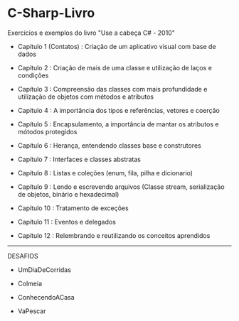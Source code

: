 # C-Sharp-Livro
Exercícios e exemplos do livro "Use a cabeça C# - 2010"

* Capítulo 1 (Contatos) : Criação de um aplicativo visual com base de dados

* Capítulo 2 : Criação de mais de uma classe e utilização de laços e condições

* Capítulo 3 : Compreensão das classes com mais profundidade e utilização de objetos com métodos e atributos

* Capítulo 4 : A importância dos tipos e referências, vetores e coerção

* Capítulo 5 : Encapsulamento, a importância de mantar os atributos e mótodos protegidos

* Capítulo 6 : Herança, entendendo classes base e construtores

* Capítulo 7 : Interfaces e classes abstratas

* Capítulo 8 : Listas e coleções (enum, fila, pilha e dicionario)

* Capítulo 9 : Lendo e escrevendo arquivos (Classe stream, serialização de objetos, binário e hexadecimal)

* Capítulo 10 : Tratamento de exceções

* Capítulo 11 : Eventos e delegados

* Capítulo 12 : Relembrando e reutilizando os conceitos aprendidos

-------------------------------------------------------------
DESAFIOS

* UmDiaDeCorridas

* Colmeia

* ConhecendoACasa

* VaPescar
